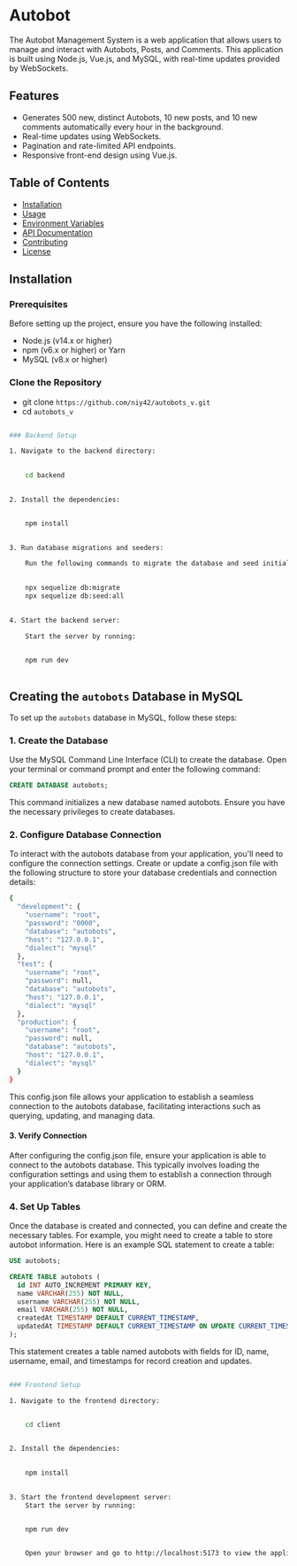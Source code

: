 # Autobot

The Autobot Management System is a web application that allows users to manage and interact with Autobots, Posts, and Comments. This application is built using Node.js, Vue.js, and MySQL, with real-time updates provided by WebSockets.

## Features

- Generates 500 new, distinct Autobots, 10 new posts, and 10 new comments automatically every hour in the background.
- Real-time updates using WebSockets.
- Pagination and rate-limited API endpoints.
- Responsive front-end design using Vue.js.

## Table of Contents

- [Installation](#installation)
- [Usage](#usage)
- [Environment Variables](#environment-variables)
- [API Documentation](#api-documentation)
- [Contributing](#contributing)
- [License](#license)

## Installation

### Prerequisites

Before setting up the project, ensure you have the following installed:

- Node.js (v14.x or higher)
- npm (v6.x or higher) or Yarn
- MySQL (v8.x or higher)

### Clone the Repository


- git clone `https://github.com/niy42/autobots_v.git` 
- cd `autobots_v`

```bash

### Backend Setup

1. Navigate to the backend directory:

    
    cd backend
    

2. Install the dependencies:


    npm install
   

3. Run database migrations and seeders:

    Run the following commands to migrate the database and seed initial data:

    
    npx sequelize db:migrate
    npx sequelize db:seed:all
 

4. Start the backend server:

    Start the server by running:

   
    npm run dev
 
```
## **Creating the `autobots` Database in MySQL**

To set up the `autobots` database in MySQL, follow these steps:

### 1. Create the Database

Use the MySQL Command Line Interface (CLI) to create the database. Open your terminal or command prompt and enter the following command:

```sql
CREATE DATABASE autobots;
```
This command initializes a new database named autobots. Ensure you have the necessary privileges to create databases.

### 2. Configure Database Connection
To interact with the autobots database from your application, you'll need to configure the connection settings. Create or update a config.json file with the following structure to store your database credentials and connection details:

```bash
{
  "development": {
    "username": "root",
    "password": "0000",
    "database": "autobots",
    "host": "127.0.0.1",
    "dialect": "mysql"
  },
  "test": {
    "username": "root",
    "password": null,
    "database": "autobots",
    "host": "127.0.0.1",
    "dialect": "mysql"
  },
  "production": {
    "username": "root",
    "password": null,
    "database": "autobots",
    "host": "127.0.0.1",
    "dialect": "mysql"
  }
}

```
This config.json file allows your application to establish a seamless connection to the autobots database, facilitating interactions such as querying, updating, and managing data.

#### 3. Verify Connection
After configuring the config.json file, ensure your application is able to connect to the autobots database. This typically involves loading the configuration settings and using them to establish a connection through your application’s database library or ORM.

### 4. Set Up Tables
Once the database is created and connected, you can define and create the necessary tables. For example, you might need to create a table to store autobot information. Here is an example SQL statement to create a table:

```sql
USE autobots;

CREATE TABLE autobots (
  id INT AUTO_INCREMENT PRIMARY KEY,
  name VARCHAR(255) NOT NULL,
  username VARCHAR(255) NOT NULL,
  email VARCHAR(255) NOT NULL,
  createdAt TIMESTAMP DEFAULT CURRENT_TIMESTAMP,
  updatedAt TIMESTAMP DEFAULT CURRENT_TIMESTAMP ON UPDATE CURRENT_TIMESTAMP
);
```
This statement creates a table named autobots with fields for ID, name, username, email, and timestamps for record creation and updates.

```bash

### Frontend Setup

1. Navigate to the frontend directory:


    cd client
    

2. Install the dependencies:

    
    npm install
    

3. Start the frontend development server:
    Start the server by running:


    npm run dev


    Open your browser and go to http://localhost:5173 to view the application.
    
```